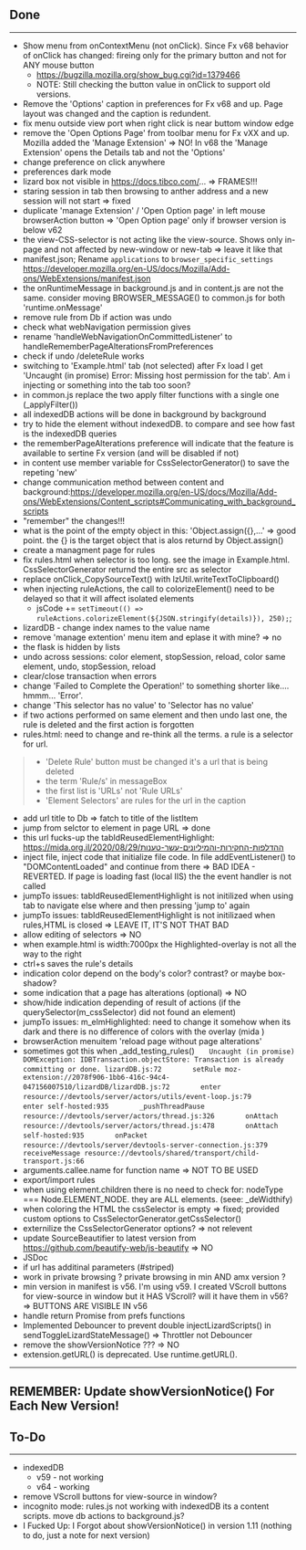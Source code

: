 ## Done
--------------
* Show menu from onContextMenu (not onClick). Since Fx v68 behavior of onClick has changed: fireing only for the primary button and not for ANY mouse button
	* https://bugzilla.mozilla.org/show_bug.cgi?id=1379466
	* NOTE: Still checking the button value in onClick to support old versions.
* Remove the 'Options' caption in preferences for Fx v68 and up. Page layout was changed and the caption is redundent.
* fix menu outside view port when right click is near buttom window edge
* remove the 'Open Options Page' from toolbar menu for Fx vXX and up. Mozilla added the 'Manage Extension'  => NO! In v68 the 'Manage Extension' opens the Details tab and not the 'Options'
* change preference on click anywhere
* preferences dark mode
* lizard box not visible in https://docs.tibco.com/...      => FRAMES!!!
* staring session in tab then browsing to anther address and a new session will not start		=> fixed
* duplicate 'manage Extension' / 'Open Option page' in left mouse browserAction button		=> 'Open Option page' only if browser version is below v62
* the view-CSS-selector is not acting like the view-source. Shows only in-page and not affected by new-window or new-tab		=> leave it like that
* manifest.json; Rename `applications` to `browser_specific_settings` https://developer.mozilla.org/en-US/docs/Mozilla/Add-ons/WebExtensions/manifest.json
* the onRuntimeMessage in background.js and in content.js are not the same. consider moving BROWSER_MESSAGE() to common.js for both 'runtime.onMessage'
* remove rule from Db if action was undo
* check what webNavigation permission gives
* rename 'handleWebNavigationOnCommittedListener' to handleRememberPageAlterationsFromPreferences
* check if undo /deleteRule works
* switching to 'Example.html' tab (not selected) after Fx load I get 'Uncaught (in promise) Error: Missing host permission for the tab'. Am i injecting or something into the tab too soon?
* in common.js replace the two apply filter functions with a single one (_applyFilter())
* all indexedDB actions will be done in background by background
* try to hide the element without indexedDB. to compare and see how fast is the indexedDB queries
* the rememberPageAlterations preference will indicate that the feature is available to sertine Fx version (and will be disabled if not)
* in content use member variable for CssSelectorGenerator() to save the repeting 'new'
* change communication method between content and background:https://developer.mozilla.org/en-US/docs/Mozilla/Add-ons/WebExtensions/Content_scripts#Communicating_with_background_scripts
* "remember" the changes!!!
* what is the point of the empty object in this: 'Object.assign({},...' => good point. the {} is the target object that is alos returnd by Object.assign()
* create a managment page for rules
* fix rules.html when selector is too long. see the image in Example.html. CssSelectorGenerator returnd the entire src as selector
* replace onClick_CopySourceText() with lzUtil.writeTextToClipboard()
* when injecting ruleActions, the call to colorizeElement() need to be delayed so that it will affect isolated elements
	* jsCode += `setTimeout(() => ruleActions.colorizeElement(${JSON.stringify(details)}), 250);`;
* lizardDB - change index names to the value name
* remove 'manage extention' menu item and eplase it with mine? => no
* the flask is hidden by lists
* undo across sessions: color element, stopSession, reload, color same element, undo, stopSession, reload
* clear/close transaction when errors
* change 'Failed to Complete the Operation!' to something shorter like.... hmmm... 'Error'.
* change 'This selector has no value' to 'Selector has no value'
* if two actions performed on same element and then undo last one, the rule is deleted and the first action is forgotten
* rules.html: need to change and re-think all the terms. a rule is a selector for url.
>	* 'Delete Rule' button must be changed it's a url that is being deleted
>	* the term 'Rule/s' in messageBox
>	* the first list is 'URLs' not 'Rule URLs'
>	* 'Element Selectors' are rules for the url in the caption
* add url title to Db => fatch to title of the listItem
* jump from selctor to element in page URL => done
* this url fucks-up the tabIdReusedElementHighlight: https://mida.org.il/2020/08/29/ההדלפות-החקירות-והמיליונים-עשר-טענות
* inject file, inject code that initialize file code. In file addEventListener() to "DOMContentLoaded" and continue from there => BAD IDEA - REVERTED. If page is loading fast (local IIS) the the event handler is not called
* jumpTo issues: tabIdReusedElementHighlight is not initilized when using tab to navigate else where and then pressing 'jump to' again
* jumpTo issues: tabIdReusedElementHighlight is not initilizaed when rules,HTML is closed	=> LEAVE IT, IT'S NOT THAT BAD
* allow editing of selectors => NO
* when example.html is width:7000px the Highlighted-overlay is not all the way to the right
* ctrl+s saves the rule's details
* indication color depend on the body's color? contrast? or maybe box-shadow?
* some indication that a page has alterations (optional)	=> NO
* show/hide indication depending of result of actions (if the querySelector(m_cssSelector) did not found an element)
* jumpTo issues: m_elmHighlighted: need to change it somehow when its dark and there is no difference of colors with the overlay (mida	)
* browserAction menuitem 'reload page without page alterations'
* sometimes got this when _add_testing_rules()
`	Uncaught (in promise) DOMException: IDBTransaction.objectStore: Transaction is already committing or done. lizardDB.js:72`
`		setRule moz-extension://2078f906-1bb6-416c-94c4-047156007510/lizardDB/lizardDB.js:72`
`		enter resource://devtools/server/actors/utils/event-loop.js:79`
`		enter self-hosted:935`
`		_pushThreadPause resource://devtools/server/actors/thread.js:326`
`		onAttach resource://devtools/server/actors/thread.js:478`
`		onAttach self-hosted:935`
`		onPacket resource://devtools/server/devtools-server-connection.js:379`
`		receiveMessage resource://devtools/shared/transport/child-transport.js:66`
* arguments.callee.name for function name		=> NOT TO BE USED
* export/import rules
* when using element.children there is no need to check for: nodeType === Node.ELEMENT_NODE. they are ALL elements. (seee: _deWidthify)
* when coloring the HTML the cssSelector is empty => fixed; provided custom options to CssSelectorGenerator.getCssSelector()
* externilize the CssSelectorGenerator options? => not relevent
* update SourceBeautifier to latest version from https://github.com/beautify-web/js-beautify => NO
* JSDoc
* if url has additinal parameters (#striped)
* work in private browsing ? private browsing in min AND amx version ?
* min version in manifest is v56. I'm using v59. I created VScroll buttons for view-source in window but it HAS VScroll? will it have them in v56? => BUTTONS ARE VISIBLE IN v56
* handle return Promise from prefs functions
* Implemented Debouncer to prevent double injectLizardScripts() in sendToggleLizardStateMessage() => Throttler not Debouncer
* remove the showVersionNotice ???	=> NO
* extension.getURL() is deprecated. Use runtime.getURL().
---

## REMEMBER: Update showVersionNotice() For Each New Version!

## To-Do
--------------
* indexedDB
	* v59 - not working
	* v64 - working
* remove VScroll buttons for view-source in window?
* incognito mode: rules.js not working with indexedDB its a content scripts. move db actions to background.js?
* I Fucked Up: I Forgot about showVersionNotice() in version 1.11 (nothing to do, just a note for next version)
